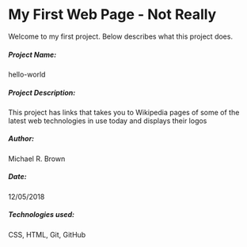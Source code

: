 # My First Web Page - Not Really

Welcome to my first project. Below describes what this project does.

##### Project Name:
hello-world
##### Project Description:
This project has links that takes you to Wikipedia pages of some of the latest web technologies in use today and displays their logos
##### Author:
Michael R. Brown
##### Date:
12/05/2018
##### Technologies used:
CSS, HTML, Git, GitHub



